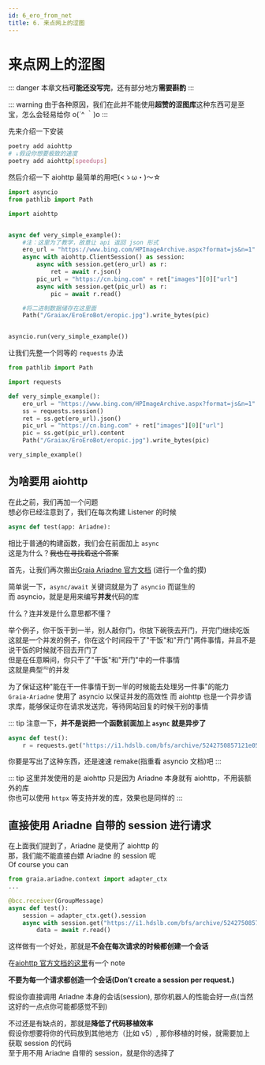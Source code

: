 ```yaml
---
id: 6_ero_from_net
title: 6. 来点网上的涩图
---
```


# 来点网上的涩图

::: danger
本章文档**可能还没写完**，还有部分地方**需要斟酌**
:::

::: warning
由于各种原因，我们在此并不能使用**超赞的涩图库**<Curtain type="warning">这种东西可是至宝，怎么会轻易给你 o(´^ ｀)o</Curtain>
:::

先来介绍一下安装

```bash
poetry add aiohttp
# ↓假设你想要极致的速度
poetry add aiohttp[speedups]
```

然后介绍一下 aiohttp 最简单的用吧(<ゝω・)～☆

```python
import asyncio
from pathlib import Path

import aiohttp


async def very_simple_example():
    #注：这里为了教学，故意让 api 返回 json 形式
    ero_url = "https://www.bing.com/HPImageArchive.aspx?format=js&n=1"
    async with aiohttp.ClientSession() as session:
        async with session.get(ero_url) as r:
            ret = await r.json()
        pic_url = "https://cn.bing.com" + ret["images"][0]["url"]
        async with session.get(pic_url) as r:
            pic = await r.read()

    #将二进制数据储存在这里面
    Path("/Graiax/EroEroBot/eropic.jpg").write_bytes(pic)


asyncio.run(very_simple_example())
```

让我们先整一个同等的 `requests` 办法

```python
from pathlib import Path

import requests

def very_simple_example():
    ero_url = "https://www.bing.com/HPImageArchive.aspx?format=js&n=1"
    ss = requests.session()
    ret = ss.get(ero_url).json()
    pic_url = "https://cn.bing.com" + ret["images"][0]["url"]
    pic = ss.get(pic_url).content
    Path("/Graiax/EroEroBot/eropic.jpg").write_bytes(pic)

very_simple_example()
```

## 为啥要用 aiohttp

在此之前，我们再加一个问题  
想必你已经注意到了，我们在每次构建 Listener 的时候

```python
async def test(app: Ariadne):
```

相比于普通的构建函数，我们会在前面加上 `async`  
这是为什么？~~我也在寻找着这个答案~~

首先，让我们再次搬出[Graia Ariadne 官方文档](https://graia-dev.readthedocs.io/zh_CN/latest/appendix/asyncio-intro/) (进行一个鱼的摸)

简单说一下，`async/await` 关键词就是为了 `asyncio` 而诞生的  
而 asyncio，就是是用来编写**并发**代码的库

什么？连并发是什么意思都不懂？

举个例子，你干饭干到一半，别人敲你门，你放下碗筷去开门，开完门继续吃饭  
这就是一个并发的例子，你在这个时间段干了"干饭"和"开门"两件事情，并且不是说干饭的时候就不回去开门了  
但是在任意瞬间，你只干了"干饭"和"开门"中的一件事情  
这就是典型<sup style="font-size:0.5em">(吗)</sup>的并发

为了保证这种"能在干一件事情干到一半的时候能去处理另一件事"的能力  
`Graia-Ariadne` 使用了 asyncio 以保证并发的高效性
而 aiohttp 也是一个异步请求库，能够保证你在请求发送完，等待网站回复的时候干别的事情

::: tip
注意一下，**并不是说把一个函数前面加上 `async` 就是异步了**

```python
async def test():
    r = requests.get("https://i1.hdslb.com/bfs/archive/5242750857121e05146d5d5b13a47a2a6dd36e98.jpg")
```

你要是写出了这种东西，还是速速 remake(指重看 asyncio 文档)吧
:::

::: tip
这里并发使用的是 aiohttp 只是因为 Ariadne 本身就有 aiohttp，不用装额外的库  
你也可以使用 `httpx` 等支持并发的库，效果也是同样的
:::

## 直接使用 Ariadne 自带的 session 进行请求

在上面我们提到了，Ariadne 是使用了 aiohttp 的  
那，我们能不能直接白嫖 Ariadne 的 session 呢  
Of course you can

```python
from graia.ariadne.context import adapter_ctx
...

@bcc.receiver(GroupMessage)
async def test():
    session = adapter_ctx.get().session
    async with session.get("https://i1.hdslb.com/bfs/archive/5242750857121e05146d5d5b13a47a2a6dd36e98.jpg") as r:
        data = await r.read()
```

这样做有一个好处，那就是**不会在每次请求的时候都创建一个会话**

在[aiohttp 官方文档的这里](https://docs.aiohttp.org/en/stable/client_quickstart.html#make-a-request)有一个 note

**不要为每一个请求都创造一个会话(Don’t create a session per request.)**

假设你直接调用 Ariadne 本身的会话(session), 那你机器人的性能会好一点(当然这好的一点点你可能都感觉不到)

不过还是有缺点的，那就是**降低了代码移植效率**  
假设你想要将你的代码放到其他地方（比如 v5）, 那你移植的时候，就需要加上获取 session 的代码  
至于用不用 Ariadne 自带的 session，就是你的选择了  

